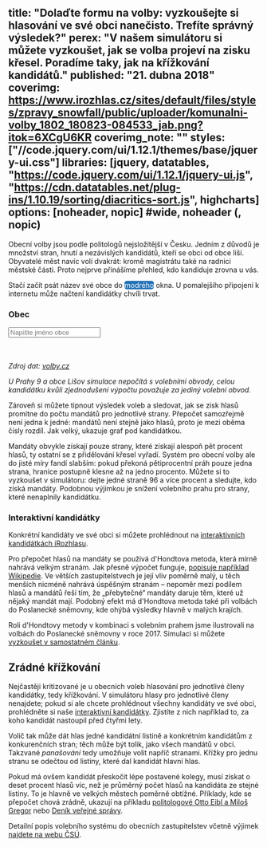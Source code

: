 title: "Dolaďte formu na volby: vyzkoušejte si hlasování ve své obci nanečisto. Trefíte správný výsledek?"
perex: "V našem simulátoru si můžete vyzkoušet, jak se volba projeví na zisku křesel. Poradíme taky, jak na křížkování kandidátů."
published: "21. dubna 2018"
coverimg: https://www.irozhlas.cz/sites/default/files/styles/zpravy_snowfall/public/uploader/komunalni-volby_1802_180823-084533_jab.png?itok=6XCgU6KR
coverimg_note: ""
styles: ["//code.jquery.com/ui/1.12.1/themes/base/jquery-ui.css"]
libraries: [jquery, datatables, "https://code.jquery.com/ui/1.12.1/jquery-ui.js", "https://cdn.datatables.net/plug-ins/1.10.19/sorting/diacritics-sort.js", highcharts]
options: [noheader, nopic] #wide, noheader (, nopic)
---

Obecní volby jsou podle politologů nejsložitější v Česku. Jedním z důvodů je množství stran, hnutí a nezávislých kandidátů, kteří se obci od obce liší. Obyvatelé měst navíc volí dvakrát: kromě magistrátu také na radnici městské části. Proto nejprve přinášíme přehled, kdo kandiduje zrovna u vás.

Stačí začít psát název své obce do <span style="background-color: #2171b5;color: white;display: inline;border-radius: 5px;">modrého</span> okna. U pomalejšího připojení k internetu může načtení kandidátky chvíli trvat.

<wide>
<div id="container">
	<div id="obec">
		<h3>Obec</h3>
		<form onsubmit="return false">
			<div class="autocomplete" style="width:300px;">
				<input id="vyberObce" name="vyberObce" type="text" placeholder="Napište jméno obce">
			</div>
		</form>
	</div>
	<div id="strany"><table id="tabulkaStran" class="display" style="width:100%"></table></div>
	<div id="kandidati"><table id="tabulkaKandidatu" class="display" style="width:100%"></table></div>
	<wide><div id="vysledek" style="width:100%"></div></wide>
	<div id="zpet"></div>
</div>
</wide>

_Zdroj dat: [volby.cz](https://volby.cz/pls/kv2018/kv?xjazyk=CZ&xid=1)_

_U Prahy 9 a obce Lišov simulace nepočítá s volebními obvody, celou kandidátku kvůli zjednodušení výpočtu považuje za jediný volební obvod._

Zároveň si můžete tipnout výsledek voleb a sledovat, jak se zisk hlasů promítne do počtu mandátů pro jednotlivé strany. Přepočet samozřejmě není jedna k jedné: mandátů není stejně jako hlasů, proto je mezi oběma čísly rozdíl. Jak velký, ukazuje graf pod kandidátkou.

Mandáty obvykle získají pouze strany, které získají alespoň pět procent hlasů, ty ostatní se z přidělování křesel vyřadí. Systém pro obecní volby ale do jisté míry fandí slabším: pokud překoná pětiprocentní práh pouze jedna strana, hranice postupně klesne až na jedno procento. Můžete si to vyzkoušet v simulátoru: dejte jedné straně 96 a více procent a sledujte, kdo získá mandáty. Podobnou výjimkou je snížení volebního prahu pro strany, které nenaplnily kandidátku.

<right><h3>Interaktivní kandidátky</h3>Konkrétní kandidáty ve své obci si můžete prohlédnout na <a href = "https://www.irozhlas.cz/volby/obecni-volby-2018-politika-kandidatky-demografie_1808231045_jab">interaktivních kandidátkách iRozhlasu</a>.</right>

Pro přepočet hlasů na mandáty se používá d'Hondtova metoda, která mírně nahrává velkým stranám. Jak přesně výpočet funguje, [popisuje například Wikipedie](https://cs.wikipedia.org/wiki/D%27Hondtova_metoda). Ve větších zastupitelstvech je její vliv poměrně malý, u těch menších nicméně nahrává úspěšným stranám – nepoměr mezi podílem hlasů a mandátů řeší tím, že „přebytečné“ mandáty daruje těm, které už nějaký mandát mají. Podobný efekt má d'Hondtova metoda také při volbách do Poslanecké sněmovny, kde ohýbá výsledky hlavně v malých krajích.

Roli d'Hondtovy metody v kombinaci s volebním prahem jsme ilustrovali na volbách do Poslanecké sněmovny v roce 2017. Simulaci si můžete [vyzkoušet v samostatném článku](https://www.irozhlas.cz/volby/svobodni-a-zeleni-ve-snemovne-vyzkousejte-si-co-udela-posun-petiprocentni_1710240615_zlo).

## Zrádné křížkování

Nejčastěji kritizované je u obecních voleb hlasování pro jednotlivé členy kandidátky, tedy křížkování. V simulátoru hlasy pro jednotlivé členy nenajdete; pokud si ale chcete prohlédnout všechny kandidáty ve své obci, prohlédněte si naše [interaktivní kandidátky](https://www.irozhlas.cz/volby/obecni-volby-2018-politika-kandidatky-demografie_1808231045_jab). Zjistíte z nich například to, za koho kandidát nastoupil před čtyřmi lety.

Volič tak může dát hlas jedné kandidátní listině a konkrétním kandidátům z konkurenčních stran; těch může být tolik, jako všech mandátů v obci. Takzvané _panašování_ tedy umožňuje volit napříč stranami. Křížky pro jednu stranu se odečtou od listiny, které dal kandidát hlavní hlas.

Pokud má ovšem kandidát přeskočit lépe postavené kolegy, musí získat o deset procent hlasů víc, než je průměrný počet hlasů na kandidáta ze stejné listiny. To je hlavně ve velkých městech poměrně obtížné. Příklady, kde se přepočet chová zrádně, ukazují na příkladu [politologové Otto Eibl a Miloš Gregor](http://polit.fss.muni.cz/volebni-system-ktery-neni-takovy-jaky-se-zda/) nebo [Deník veřejné správy](http://www.dvs.cz/clanek.asp?id=6670736).

Detailní popis volebního systému do obecních zastupitelstev včetně výjimek [najdete na webu ČSÚ](https://www.czso.cz/documents/10180/20536900/mandaty.pdf/efc81993-c19e-4fd1-9ce1-2f1dfbeae465?version=1.0).



